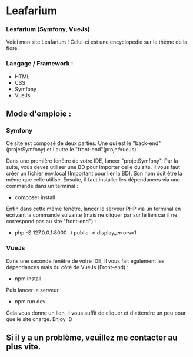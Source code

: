 # Leafarium
### Leafarium (Symfony, VueJs)

Voici mon site Leafarium ! Celui-ci est une encyclopedie sur le thème de la flore.


### Langage / Framework :

  - HTML
  - CSS
  - Symfony
  - VueJs


## Mode d'emploie :

### Symfony
Ce site est composé de deux parties. Une qui est le "back-end" (projetSymfony) et l'autre le "front-end"(projetVueJs).

Dans une première fenêtre de votre IDE, lancer "projetSymfony". Par la suite, vous devez utiliser une BD pour importer celle du site. Il vous faut créer un fichier env.local (Important pour lier la BD). Son nom doit être la même que celle utilisé.
Ensuite, il faut installer les dépendances via une commande dans un terminal :

  - composer install

Enfin dans cette même fenêtre, lancer le serveur PHP via un terminal en écrivant la commande suivante (mais ne cliquer par sur le lien car il ne correspond pas au site "front-end") :

  - php -S 127.0.0.1:8000 -t public -d display_errors=1

### VueJs
Dans une seconde fenêtre de votre IDE, il vous fait également les dépendances mais du côté de VueJs (Front-end) :

  - npm install
  
Puis lancer le serveur :

  - npm run dev
  
Cela vous donne un lien, il vous suffit de cliquer et d'attendre un peu pour que le site charge.  Enjoy :D

## Si il y a un problème, veuillez me contacter au plus vite.
